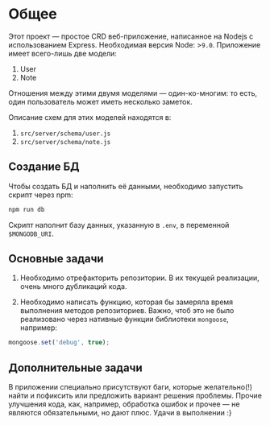 # Общее
Этот проект — простое CRD веб-приложение, написанное на Nodejs с использованием 
Express.
Необходимая версия Node: >`9.0`.
Приложение имеет всего-лишь две модели:
1. User
2. Note

Отношения между этими двумя моделями — один-ко-многим: то есть, один
пользователь может иметь несколько заметок.  

Описание схем для этих моделей находятся в:
1. `src/server/schema/user.js`
2. `src/server/schema/note.js`

## Создание БД
Чтобы создать БД и наполнить её данными, необходимо запустить скрипт через npm:
```bash
npm run db
```
Скрипт наполнит базу данных, указанную в `.env`, в переменной `$MONGODB_URI`.

## Основные задачи
1. Необходимо отрефакторить репозитории. В их текущей реализации, очень много
дубликаций кода.

1. Необходимо написать функцию, которая бы замеряла время выполнения методов репозиториев.
 Важно, чтоб это не было реализовано через нативные функции библиотеки `mongoose`, например:
  ```javascript
  mongoose.set('debug', true);
  ````


## Дополнительные задачи
В приложении специально присутствуют баги, которые желательно(!) найти и
пофиксить или предложить вариант решения проблемы. Прочие улучшения кода, как, 
например, обработка ошибок и прочее — не являются обязательными, но 
дают плюс. Удачи в выполнении :}